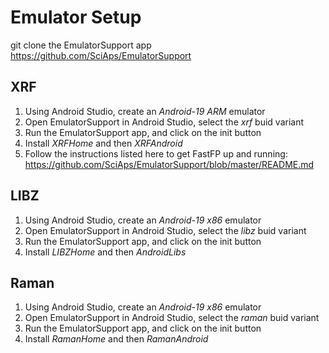 # Emulator Setup

git clone the EmulatorSupport app https://github.com/SciAps/EmulatorSupport

## XRF
1. Using Android Studio, create an *Android-19* *ARM* emulator
2. Open EmulatorSupport in Android Studio, select the *xrf* buid variant
3. Run the EmulatorSupport app, and click on the init button
4. Install *XRFHome* and then *XRFAndroid*
5. Follow the instructions listed here to get FastFP up and running: https://github.com/SciAps/EmulatorSupport/blob/master/README.md

## LIBZ
1. Using Android Studio, create an *Android-19* *x86* emulator
2. Open EmulatorSupport in Android Studio, select the *libz* buid variant
3. Run the EmulatorSupport app, and click on the init button
4. Install *LIBZHome* and then *AndroidLibs*

## Raman
1. Using Android Studio, create an *Android-19* *x86* emulator
2. Open EmulatorSupport in Android Studio, select the *raman* buid variant
3. Run the EmulatorSupport app, and click on the init button
4. Install *RamanHome* and then *RamanAndroid*
